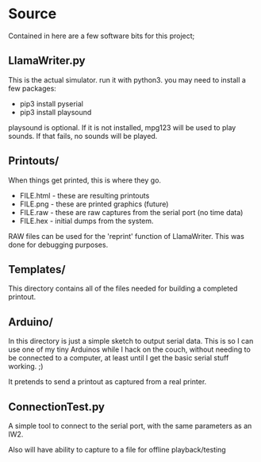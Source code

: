 # Source

Contained in here are a few software bits for this project;


## LlamaWriter.py

This is the actual simulator.  run it with python3.  you may need to
install a few packages:

- pip3 install pyserial
- pip3 install playsound

playsound is optional.  If it is not installed, mpg123 will be used to 
play sounds.  If that fails, no sounds will be played.


## Printouts/

When things get printed, this is where they go.

- FILE.html - these are resulting printouts
- FILE.png  - these are printed graphics (future)
- FILE.raw  - these are raw captures from the serial port (no time data)
- FILE.hex  - initial dumps from the system.

RAW files can be used for the 'reprint' function of LlamaWriter.  This was done
for debugging purposes.

## Templates/

This directory contains all of the files needed for building a completed 
printout.

## Arduino/

In this directory is just a simple sketch to output serial data. This is so
I can use one of my tiny Arduinos while I hack on the couch, without needing
to be connected to a computer, at least until I get the basic serial stuff 
working. ;)

It pretends to send a printout as captured from a real printer.


## ConnectionTest.py

A simple tool to connect to the serial port, with the same parameters
as an IW2.  

Also will have ability to capture to a file for offline playback/testing
